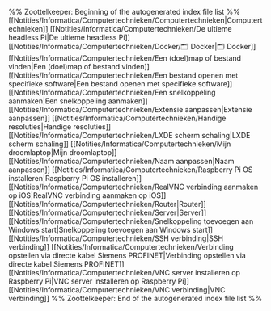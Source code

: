 %% Zoottelkeeper: Beginning of the autogenerated index file list  %%
 [[Notities/Informatica/Computertechnieken/Computertechnieken|Computertechnieken]]
 [[Notities/Informatica/Computertechnieken/De ultieme headless Pi|De ultieme headless Pi]]
 [[Notities/Informatica/Computertechnieken/Docker/🗂️ Docker|🗂️ Docker]]
 [[Notities/Informatica/Computertechnieken/Een (doel)map of bestand vinden|Een (doel)map of bestand vinden]]
 [[Notities/Informatica/Computertechnieken/Een bestand openen met specifieke software|Een bestand openen met specifieke software]]
 [[Notities/Informatica/Computertechnieken/Een snelkoppeling aanmaken|Een snelkoppeling aanmaken]]
 [[Notities/Informatica/Computertechnieken/Extensie aanpassen|Extensie aanpassen]]
 [[Notities/Informatica/Computertechnieken/Handige resoluties|Handige resoluties]]
 [[Notities/Informatica/Computertechnieken/LXDE scherm schaling|LXDE scherm schaling]]
 [[Notities/Informatica/Computertechnieken/Mijn droomlaptop|Mijn droomlaptop]]
 [[Notities/Informatica/Computertechnieken/Naam aanpassen|Naam aanpassen]]
 [[Notities/Informatica/Computertechnieken/Raspberry Pi OS installeren|Raspberry Pi OS installeren]]
 [[Notities/Informatica/Computertechnieken/RealVNC verbinding aanmaken op iOS|RealVNC verbinding aanmaken op iOS]]
 [[Notities/Informatica/Computertechnieken/Router|Router]]
 [[Notities/Informatica/Computertechnieken/Server|Server]]
 [[Notities/Informatica/Computertechnieken/Snelkoppeling toevoegen aan Windows start|Snelkoppeling toevoegen aan Windows start]]
 [[Notities/Informatica/Computertechnieken/SSH verbinding|SSH verbinding]]
 [[Notities/Informatica/Computertechnieken/Verbinding opstellen via directe kabel Siemens PROFINET|Verbinding opstellen via directe kabel Siemens PROFINET]]
 [[Notities/Informatica/Computertechnieken/VNC server installeren op Raspberry Pi|VNC server installeren op Raspberry Pi]]
 [[Notities/Informatica/Computertechnieken/VNC verbinding|VNC verbinding]]
%% Zoottelkeeper: End of the autogenerated index file list  %%
